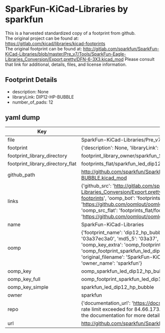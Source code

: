# SparkFun-KiCad-Libraries by sparkfun  
This is a harvested standardized copy of a footprint from github.  
The original project can be found at:  
https://gitlab.com/kicad/libraries/kicad-footprints  
The original footprint can be found at:
http://gitlab.com/sparkfun/SparkFun-KiCad-Libraries/blob/master/Pre_v7/Tools/SparkFun-Eagle-Libraries_Conversion/Export.pretty/DFN-6-3X3.kicad_mod
Please consult that link for additional, details, files, and license information.  
## Footprint Details
* description: None  
* libraryLink: DIP12-HP-BUBBLE  
* number_of_pads: 12  
## yaml dump  
| Key | Value |  
| --- | --- |  
| file | SparkFun-KiCad-Libraries/Pre_v7/Footprints/LED.pretty/DIP12-HP-BUBBLE.kicad_mod |  
| footprint | {'description': None, 'libraryLink': 'DIP12-HP-BUBBLE', 'number_of_pads': 12} |  
| footprint_library_directory | footprint_library_owner/sparkfun_SparkFun-KiCad-Libraries |  
| footprint_library_directory_flat | footprints_flat/sparkfun_led_dip12_hp_bubble/working |  
| github_path | http://github.com/sparkfun/SparkFun-KiCad-Libraries/blob/master/Pre_v7/Footprints/LED.pretty/DIP12-HP-BUBBLE.kicad_mod |  
| links | {'github_src': 'http://gitlab.com/sparkfun/SparkFun-KiCad-Libraries/blob/master/Pre_v7/Tools/SparkFun-Eagle-Libraries_Conversion/Export.pretty/DFN-6-3X3.kicad_mod', 'github_src_repo': 'https://gitlab.com/kicad/libraries/kicad-footprints', 'oomp_bot': 'footprints/sparkfun_led_dip12_hp_bubble/working', 'oomp_bot_github': 'https://github.com/oomlout/oomlout_oomp_footprint_bot/tree/main/footprints/sparkfun_led_dip12_hp_bubble/working', 'oomp_src_flat': 'footprints_flat/footprints_flat/sparkfun_led_dip12_hp_bubble/working', 'oomp_src_flat_github': 'https://github.com/oomlout/oomlout_oomp_footprint_src/tree/main/footprints_flat/sparkfun_led_dip12_hp_bubble/working'} |  
| name | SparkFun-KiCad-Libraries |  
| oomp | {'footprint_name': 'dip12_hp_bubble', 'library_name': 'led', 'md5': '03a37ec3a05707edd8aad089fc707193', 'md5_10': '03a37ec3a0', 'md5_5': '03a37', 'md5_6': '03a37e', 'oomp_key': 'oomp_sparkfun_led_dip12_hp_bubble', 'oomp_key_extra': 'oomp_footprint_sparkfun_led_dip12_hp_bubble', 'oomp_key_full': 'oomp_footprint_sparkfun_led_dip12_hp_bubble_03a37e', 'oomp_key_simple': 'sparkfun_led_dip12_hp_bubble', 'original_filename': 'SparkFun-KiCad-Libraries/Pre_v7/Footprints/LED.pretty/DIP12-HP-BUBBLE.kicad_mod', 'owner_name': 'sparkfun'} |  
| oomp_key | oomp_sparkfun_led_dip12_hp_bubble |  
| oomp_key_full | oomp_footprint_sparkfun_led_dip12_hp_bubble |  
| oomp_key_simple | sparkfun_led_dip12_hp_bubble |  
| owner | sparkfun |  
| repo | {'documentation_url': 'https://docs.github.com/rest/overview/resources-in-the-rest-api#rate-limiting', 'message': "API rate limit exceeded for 84.66.173.59. (But here's the good news: Authenticated requests get a higher rate limit. Check out the documentation for more details.)"} |  
| url | http://github.com/sparkfun/SparkFun-KiCad-Libraries |  

